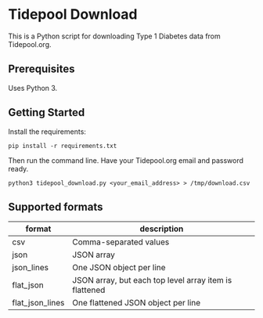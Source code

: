 # Tidepool Download

This is a Python script for downloading Type 1 Diabetes data from Tidepool.org.

## Prerequisites
Uses Python 3.

## Getting Started
Install the requirements:

`pip install -r requirements.txt`

Then run the command line. Have your Tidepool.org email and password ready.

`python3 tidepool_download.py <your_email_address> > /tmp/download.csv`


## Supported formats

| format  | description  |
|---|---|
| csv  | Comma-separated values  |
| json  | JSON array  |
| json_lines | One JSON object per line |
| flat_json | JSON array, but each top level array item is flattened |
| flat_json_lines | One flattened JSON object per line |

